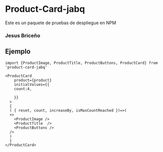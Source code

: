 # Product-Card-jabq

Este es un paquete de pruebas de despliegue en NPM

### Jesus Briceño

## Ejemplo

```
import {ProductImage, ProductTitle, ProductButtons, ProductCard} from 'product-card-jabq'

```

```
<ProductCard
    product={product}
    initialValues={{
    count:4,

    }} 
  >
  {
  ( { reset, count, increaseBy, isMaxCountReached })=>(
  <>
    <ProductImage />
    <ProductTitle  />
    <ProductButtons />
  />
  )
  }
</ProductCard>
```
